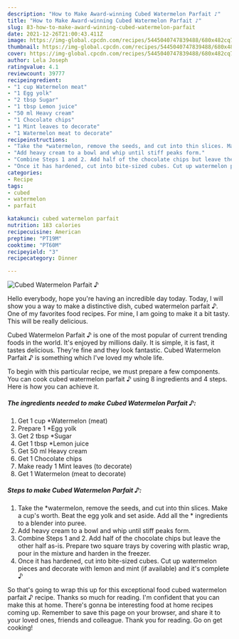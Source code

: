 ```yaml
---
description: "How to Make Award-winning Cubed Watermelon Parfait ♪"
title: "How to Make Award-winning Cubed Watermelon Parfait ♪"
slug: 83-how-to-make-award-winning-cubed-watermelon-parfait
date: 2021-12-26T21:00:43.411Z
image: https://img-global.cpcdn.com/recipes/5445040747839488/680x482cq70/cubed-watermelon-parfait-recipe-main-photo.jpg
thumbnail: https://img-global.cpcdn.com/recipes/5445040747839488/680x482cq70/cubed-watermelon-parfait-recipe-main-photo.jpg
cover: https://img-global.cpcdn.com/recipes/5445040747839488/680x482cq70/cubed-watermelon-parfait-recipe-main-photo.jpg
author: Lela Joseph
ratingvalue: 4.1
reviewcount: 39777
recipeingredient:
- "1 cup Watermelon meat"
- "1 Egg yolk"
- "2 tbsp Sugar"
- "1 tbsp Lemon juice"
- "50 ml Heavy cream"
- "1 Chocolate chips"
- "1 Mint leaves to decorate"
- "1 Watermelon meat to decorate"
recipeinstructions:
- "Take the *watermelon, remove the seeds, and cut into thin slices. Make a cup&#39;s worth. Beat the egg yolk and set aside. Add all the * ingredients to a blender into puree."
- "Add heavy cream to a bowl and whip until stiff peaks form."
- "Combine Steps 1 and 2. Add half of the chocolate chips but leave the other half as-is. Prepare two square trays by covering with plastic wrap, pour in the mixture and harden in the freezer."
- "Once it has hardened, cut into bite-sized cubes. Cut up watermelon pieces and decorate with lemon and mint (if available) and it&#39;s complete ♪"
categories:
- Recipe
tags:
- cubed
- watermelon
- parfait

katakunci: cubed watermelon parfait 
nutrition: 183 calories
recipecuisine: American
preptime: "PT19M"
cooktime: "PT60M"
recipeyield: "3"
recipecategory: Dinner

---
```



![Cubed Watermelon Parfait ♪](https://img-global.cpcdn.com/recipes/5445040747839488/680x482cq70/cubed-watermelon-parfait-recipe-main-photo.jpg)

Hello everybody, hope you're having an incredible day today. Today, I will show you a way to make a distinctive dish, cubed watermelon parfait ♪. One of my favorites food recipes. For mine, I am going to make it a bit tasty. This will be really delicious.



Cubed Watermelon Parfait ♪ is one of the most popular of current trending foods in the world. It's enjoyed by millions daily. It is simple, it is fast, it tastes delicious. They're fine and they look fantastic. Cubed Watermelon Parfait ♪ is something which I've loved my whole life.


To begin with this particular recipe, we must prepare a few components. You can cook cubed watermelon parfait ♪ using 8 ingredients and 4 steps. Here is how you can achieve it.

<!--inarticleads1-->

##### The ingredients needed to make Cubed Watermelon Parfait ♪:

1. Get 1 cup *Watermelon (meat)
1. Prepare 1 *Egg yolk
1. Get 2 tbsp *Sugar
1. Get 1 tbsp *Lemon juice
1. Get 50 ml Heavy cream
1. Get 1 Chocolate chips
1. Make ready 1 Mint leaves (to decorate)
1. Get 1 Watermelon (meat to decorate)




<!--inarticleads2-->

##### Steps to make Cubed Watermelon Parfait ♪:

1. Take the *watermelon, remove the seeds, and cut into thin slices. Make a cup&#39;s worth. Beat the egg yolk and set aside. Add all the * ingredients to a blender into puree.
1. Add heavy cream to a bowl and whip until stiff peaks form.
1. Combine Steps 1 and 2. Add half of the chocolate chips but leave the other half as-is. Prepare two square trays by covering with plastic wrap, pour in the mixture and harden in the freezer.
1. Once it has hardened, cut into bite-sized cubes. Cut up watermelon pieces and decorate with lemon and mint (if available) and it&#39;s complete ♪




So that's going to wrap this up for this exceptional food cubed watermelon parfait ♪ recipe. Thanks so much for reading. I'm confident that you can make this at home. There's gonna be interesting food at home recipes coming up. Remember to save this page on your browser, and share it to your loved ones, friends and colleague. Thank you for reading. Go on get cooking!
